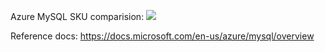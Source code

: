 

Azure MySQL SKU comparision:
![](https://github.com/amberz/azblog/blob/master/MySQLSKUComparision.png)

Reference docs: https://docs.microsoft.com/en-us/azure/mysql/overview 
